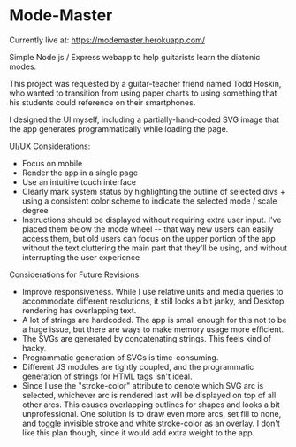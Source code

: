 # Mode-Master
Currently live at:
https://modemaster.herokuapp.com/

Simple Node.js / Express webapp to help guitarists learn the diatonic modes.

This project was requested by a guitar-teacher friend named Todd Hoskin, who wanted to transition from using paper charts to using something that his students could reference on their smartphones.

I designed the UI myself, including a partially-hand-coded SVG image that the app generates programmatically while loading the page.

UI/UX Considerations:
- Focus on mobile
- Render the app in a single page
- Use an intuitive touch interface
- Clearly mark system status by highlighting the outline of selected divs + using a consistent color scheme to indicate the selected mode / scale degree
- Instructions should be displayed without requiring extra user input. I've placed them below the mode wheel -- that way new users can easily access them, but old users can focus on the upper portion of the app without the text cluttering the main part that they'll be using, and without interrupting the user experience


Considerations for Future Revisions:
- Improve responsiveness. While I use relative units and media queries to accommodate different resolutions, it still looks a bit janky, and Desktop rendering has overlapping text.
- A lot of strings are hardcoded. The app is small enough for this not to be a huge issue, but there are ways to make memory usage more efficient.
- The SVGs are generated by concatenating strings. This feels kind of hacky.
- Programmatic generation of SVGs is time-consuming.
- Different JS modules are tightly coupled, and the programmatic generation of strings for HTML tags isn't ideal. 
- Since I use the "stroke-color" attribute to denote which SVG arc is selected, whichever arc is rendered last will be displayed on top of all other arcs. This causes overlapping outlines for shapes and looks a bit unprofessional. One solution is to draw even more arcs, set fill to none, and toggle invisible stroke and white stroke-color as an overlay. I don't like this plan though, since it would add extra weight to the app.
